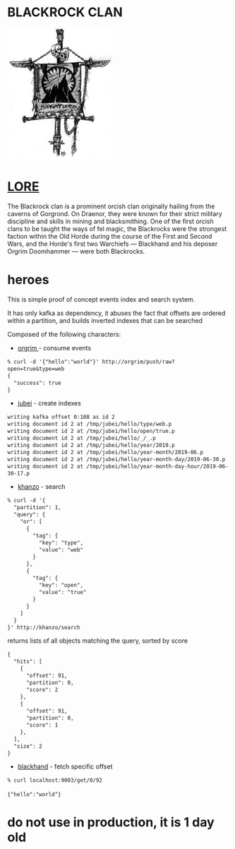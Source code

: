 # BLACKROCK CLAN

![blackrock](_/img/blackrock.jpg)

# [LORE](https://wow.gamepedia.com/Blackrock_clan)

The Blackrock clan is a prominent orcish clan originally hailing from
the caverns of Gorgrond. On Draenor, they were known for their strict
military discipline and skills in mining and blacksmithing. One of the
first orcish clans to be taught the ways of fel magic, the Blackrocks
were the strongest faction within the Old Horde during the course of
the First and Second Wars, and the Horde's first two Warchiefs —
Blackhand and his deposer Orgrim Doomhammer — were both Blackrocks.

# heroes

This is simple proof of concept events index and search system.

It has only kafka as dependency, it abuses the fact that offsets are
ordered within a partition, and builds inverted indexes that can be searched


Composed of the following characters:

* [orgrim ](orgrim/) - consume events

```
% curl -d '{"hello":"world"}' http://orgrim/push/raw?open=true&type=web
{
  "success": true
}

```


* [jubei](jubei/) - create indexes

```
writing kafka offset 0:108 as id 2
writing document id 2 at /tmp/jubei/hello/type/web.p
writing document id 2 at /tmp/jubei/hello/open/true.p
writing document id 2 at /tmp/jubei/hello/_/_.p
writing document id 2 at /tmp/jubei/hello/year/2019.p
writing document id 2 at /tmp/jubei/hello/year-month/2019-06.p
writing document id 2 at /tmp/jubei/hello/year-month-day/2019-06-30.p
writing document id 2 at /tmp/jubei/hello/year-month-day-hour/2019-06-30-17.p

```
* [khanzo](khanzo/) - search

```
% curl -d '{
  "partition": 1,
  "query": {
    "or": [
      {
        "tag": {
          "key": "type",
          "value": "web"
        }
      },
      {
        "tag": {
          "key": "open",
          "value": "true"
        }
      }
    ]
  }
}' http://khanzo/search
```

returns lists of all objects matching the query, sorted by score

```
{
  "hits": [
    {
      "offset": 91,
      "partition": 0,
      "score": 2
    },
    {
      "offset": 91,
      "partition": 0,
      "score": 1
    },
  ],
  "size": 2
}

```

* [blackhand](blackhand/) - fetch specific offset


```
% curl localhost:9003/get/0/92

{"hello":"world"}
```




# do not use in production, it is 1 day old